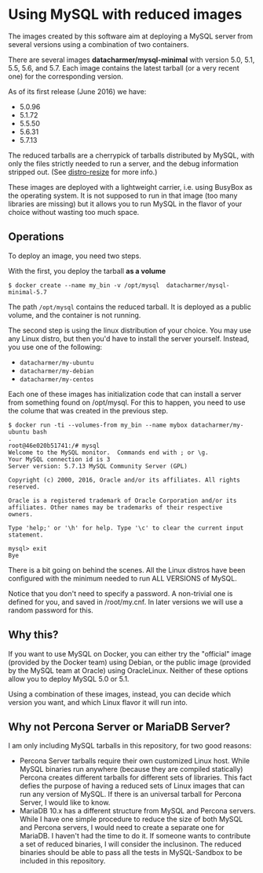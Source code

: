 # Using MySQL with reduced images

The images created by this software aim at deploying a MySQL server from several versions using a combination of two containers.

There are several images **datacharmer/mysql-minimal** with version 5.0, 5.1, 5.5, 5.6, and 5.7.
Each image contains the latest tarball (or a very recent one) for the corresponding version.

As of its first release (June 2016) we have:

* 5.0.96
* 5.1.72
* 5.5.50
* 5.6.31
* 5.7.13

The reduced tarballs are a cherrypick of tarballs distributed by MySQL, with only the files strictly needed to run a server, and the debug information stripped out. (See [distro-resize](https://github.com/datacharmer/mysql-docker-sandbox/tree/master/distro-resize) for more info.)

These images are deployed with a lightweight carrier, i.e. using BusyBox as the operating system. It is not supposed to run in that image (too many libraries are missing) but it allows you to run MySQL in the flavor of your choice without wasting too much space.

## Operations

To deploy an image, you need two steps.

With the first, you deploy the tarball **as a volume**

    $ docker create --name my_bin -v /opt/mysql  datacharmer/mysql-minimal-5.7

The path `/opt/mysql` contains the reduced tarball. It is deployed as a public volume, and the container is not running.

The second step is using the linux distribution of your choice. You may use any Linux distro, but then you'd have to install the server yourself. Instead, you use one of the following:

* `datacharmer/my-ubuntu`
* `datacharmer/my-debian`
* `datacharmer/my-centos`

Each one of these images has initialization code that can install a server from something found on /opt/mysql. For this to happen, you need to use the colume that was created in the previous step.

    $ docker run -ti --volumes-from my_bin --name mybox datacharmer/my-ubuntu bash
    .
    root@46e020b51741:/# mysql
    Welcome to the MySQL monitor.  Commands end with ; or \g.
    Your MySQL connection id is 3
    Server version: 5.7.13 MySQL Community Server (GPL)

    Copyright (c) 2000, 2016, Oracle and/or its affiliates. All rights reserved.

    Oracle is a registered trademark of Oracle Corporation and/or its
    affiliates. Other names may be trademarks of their respective
    owners.

    Type 'help;' or '\h' for help. Type '\c' to clear the current input statement.

    mysql> exit
    Bye

There is a bit going on behind the scenes. All the Linux distros have been configured with the minimum needed to run ALL VERSIONS of MySQL.

Notice that you don't need to specify a password. A non-trivial one is defined for you, and saved in /root/my.cnf. In later versions we will use a random password for this.

## Why this?

If you want to use MySQL on Docker, you can either try the "official" image (provided by the Docker team) using Debian, or the public image (provided by the MySQL team at Oracle) using OracleLinux. Neither of these options allow you to deploy MySQL 5.0 or 5.1.

Using a combination of these images, instead, you can decide which version you want, and which Linux flavor it will run into. 

## Why not Percona Server or MariaDB Server?

I am only including MySQL tarballs in this repository, for two good reasons:

* Percona Server tarballs require their own customized Linux host. While MySQL binaries run anywhere (because they are compiled statically) Percona creates different tarballs for different sets of libraries. This fact defies the purpose of having a reduced sets of Linux images that can run any version of MySQL. If there is an universal tarball for Percona Server, I would like to know.
* MariaDB 10.x has a different structure from MySQL and Percona servers. While I have one simple procedure to reduce the size of both MySQL and Percona servers, I would need to create a separate one for MariaDB. I haven't had the time to do it. If someone wants to contribute a set of reduced binaries, I will consider the inclusinon. The reduced binaries should be able to pass all the tests in MySQL-Sandbox to be included in this repository.

